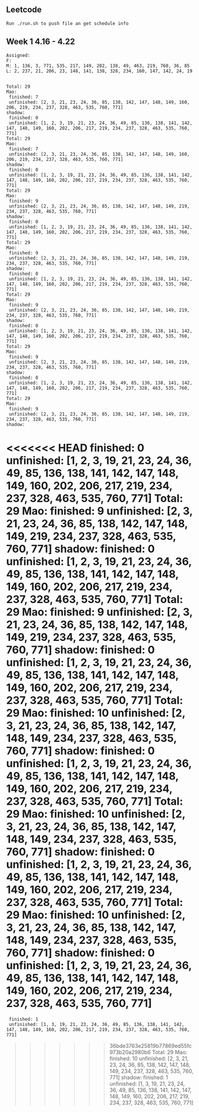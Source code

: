## Leetcode
    Run ./run.sh to push file an get schedule info

## Week 1 4.16 - 4.22
    Assigned:
    F:
    M: 1, 136, 3, 771, 535, 217, 149, 202, 138, 49, 463, 219, 760, 36, 85
    L: 2, 237, 21, 206, 23, 148, 141, 138, 328, 234, 160, 147, 142, 24, 19
  

	Total: 29
	Mao:
	 finished: 7
	 unfinished: [2, 3, 21, 23, 24, 36, 85, 138, 142, 147, 148, 149, 160, 206, 219, 234, 237, 328, 463, 535, 760, 771]
	shadow:
	 finished: 0
	 unfinished: [1, 2, 3, 19, 21, 23, 24, 36, 49, 85, 136, 138, 141, 142, 147, 148, 149, 160, 202, 206, 217, 219, 234, 237, 328, 463, 535, 760, 771]
	Total: 29
	Mao:
	 finished: 7
	 unfinished: [2, 3, 21, 23, 24, 36, 85, 138, 142, 147, 148, 149, 160, 206, 219, 234, 237, 328, 463, 535, 760, 771]
	shadow:
	 finished: 0
	 unfinished: [1, 2, 3, 19, 21, 23, 24, 36, 49, 85, 136, 138, 141, 142, 147, 148, 149, 160, 202, 206, 217, 219, 234, 237, 328, 463, 535, 760, 771]
	Total: 29
	Mao:
	 finished: 9
	 unfinished: [2, 3, 21, 23, 24, 36, 85, 138, 142, 147, 148, 149, 219, 234, 237, 328, 463, 535, 760, 771]
	shadow:
	 finished: 0
	 unfinished: [1, 2, 3, 19, 21, 23, 24, 36, 49, 85, 136, 138, 141, 142, 147, 148, 149, 160, 202, 206, 217, 219, 234, 237, 328, 463, 535, 760, 771]
	Total: 29
	Mao:
	 finished: 9
	 unfinished: [2, 3, 21, 23, 24, 36, 85, 138, 142, 147, 148, 149, 219, 234, 237, 328, 463, 535, 760, 771]
	shadow:
	 finished: 0
	 unfinished: [1, 2, 3, 19, 21, 23, 24, 36, 49, 85, 136, 138, 141, 142, 147, 148, 149, 160, 202, 206, 217, 219, 234, 237, 328, 463, 535, 760, 771]
	Total: 29
	Mao:
	 finished: 9
	 unfinished: [2, 3, 21, 23, 24, 36, 85, 138, 142, 147, 148, 149, 219, 234, 237, 328, 463, 535, 760, 771]
	shadow:
	 finished: 0
	 unfinished: [1, 2, 3, 19, 21, 23, 24, 36, 49, 85, 136, 138, 141, 142, 147, 148, 149, 160, 202, 206, 217, 219, 234, 237, 328, 463, 535, 760, 771]
	Total: 29
	Mao:
	 finished: 9
	 unfinished: [2, 3, 21, 23, 24, 36, 85, 138, 142, 147, 148, 149, 219, 234, 237, 328, 463, 535, 760, 771]
	shadow:
	 finished: 0
	 unfinished: [1, 2, 3, 19, 21, 23, 24, 36, 49, 85, 136, 138, 141, 142, 147, 148, 149, 160, 202, 206, 217, 219, 234, 237, 328, 463, 535, 760, 771]
	Total: 29
	Mao:
	 finished: 9
	 unfinished: [2, 3, 21, 23, 24, 36, 85, 138, 142, 147, 148, 149, 219, 234, 237, 328, 463, 535, 760, 771]
	shadow:
<<<<<<< HEAD
	 finished: 0
	 unfinished: [1, 2, 3, 19, 21, 23, 24, 36, 49, 85, 136, 138, 141, 142, 147, 148, 149, 160, 202, 206, 217, 219, 234, 237, 328, 463, 535, 760, 771]
	Total: 29
	Mao:
	 finished: 9
	 unfinished: [2, 3, 21, 23, 24, 36, 85, 138, 142, 147, 148, 149, 219, 234, 237, 328, 463, 535, 760, 771]
	shadow:
	 finished: 0
	 unfinished: [1, 2, 3, 19, 21, 23, 24, 36, 49, 85, 136, 138, 141, 142, 147, 148, 149, 160, 202, 206, 217, 219, 234, 237, 328, 463, 535, 760, 771]
	Total: 29
	Mao:
	 finished: 9
	 unfinished: [2, 3, 21, 23, 24, 36, 85, 138, 142, 147, 148, 149, 219, 234, 237, 328, 463, 535, 760, 771]
	shadow:
	 finished: 0
	 unfinished: [1, 2, 3, 19, 21, 23, 24, 36, 49, 85, 136, 138, 141, 142, 147, 148, 149, 160, 202, 206, 217, 219, 234, 237, 328, 463, 535, 760, 771]
	Total: 29
	Mao:
	 finished: 10
	 unfinished: [2, 3, 21, 23, 24, 36, 85, 138, 142, 147, 148, 149, 234, 237, 328, 463, 535, 760, 771]
	shadow:
	 finished: 0
	 unfinished: [1, 2, 3, 19, 21, 23, 24, 36, 49, 85, 136, 138, 141, 142, 147, 148, 149, 160, 202, 206, 217, 219, 234, 237, 328, 463, 535, 760, 771]
	Total: 29
	Mao:
	 finished: 10
	 unfinished: [2, 3, 21, 23, 24, 36, 85, 138, 142, 147, 148, 149, 234, 237, 328, 463, 535, 760, 771]
	shadow:
	 finished: 0
	 unfinished: [1, 2, 3, 19, 21, 23, 24, 36, 49, 85, 136, 138, 141, 142, 147, 148, 149, 160, 202, 206, 217, 219, 234, 237, 328, 463, 535, 760, 771]
	Total: 29
	Mao:
	 finished: 10
	 unfinished: [2, 3, 21, 23, 24, 36, 85, 138, 142, 147, 148, 149, 234, 237, 328, 463, 535, 760, 771]
	shadow:
	 finished: 0
	 unfinished: [1, 2, 3, 19, 21, 23, 24, 36, 49, 85, 136, 138, 141, 142, 147, 148, 149, 160, 202, 206, 217, 219, 234, 237, 328, 463, 535, 760, 771]
=======
	 finished: 1
	 unfinished: [1, 3, 19, 21, 23, 24, 36, 49, 85, 136, 138, 141, 142, 147, 148, 149, 160, 202, 206, 217, 219, 234, 237, 328, 463, 535, 760, 771]
>>>>>>> 36bde3763e25819b77869ed55fc973b20a2980b6
	Total: 29
	Mao:
	 finished: 10
	 unfinished: [2, 3, 21, 23, 24, 36, 85, 138, 142, 147, 148, 149, 234, 237, 328, 463, 535, 760, 771]
	shadow:
	 finished: 1
	 unfinished: [1, 3, 19, 21, 23, 24, 36, 49, 85, 136, 138, 141, 142, 147, 148, 149, 160, 202, 206, 217, 219, 234, 237, 328, 463, 535, 760, 771]
